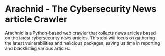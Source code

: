 # Arachnid - The Cybersecurity News article Crawler
Arachnid is a Python-based web crawler that collects news articles based on the latest cybersecurity news articles. This tool will focus on gathering the latest vulnerabilities and malicious packages, saving us time in reporting and blacklisting various articles.